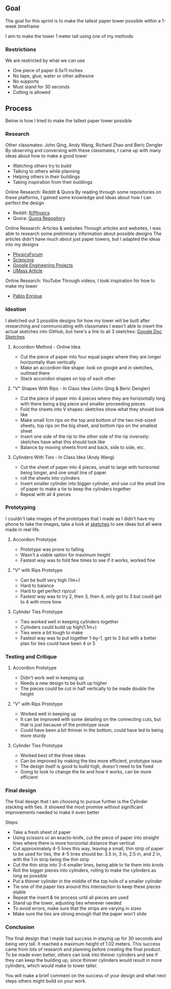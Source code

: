 ## Goal

The goal for this sprint is to make the tallest paper tower possible within a 1-week timeframe

I aim to make the tower 1 meter tall using one of my methods

### Restrictions
We are restricted by what we can use
- One piece of paper 8.5x11 inches 
- No tape, glue, water or other adhesive
- No supports
- Must stand for 30 seconds
- Cutting is allowed

## Process

Below is how I tried to make the tallest paper tower possible

### Research

Other classmates: John Qing, Andy Wang, Richard Zhao and Beric Dengler
By observing and conversing with these classmates, I came up with many ideas about how to make a good tower
- Watching others try to build
- Talking to others while planning
- Helping others in their buildings
- Taking inspiration from their buildings
  
Online Research: Reddit & Quora
By reading through some repositories on these platforms, I gained some knowledge and ideas about how I can perfect the design
- Reddit: [R/Physics](https://www.reddit.com/r/Physics/comments/1ss4uz/2_meter_paper_tower_building/)
- Quora: [Quora Repository](https://www.quora.com/What-is-the-best-way-to-make-a-paper-tower-with-no-tape-or-glue-just-paper#:~:text=You%20can%20fold%20the%20paper,them%20to%20form%20a%20tower.)

Online Research: Articles & websites
Through articles and websites, I was able to research some preliminary information about possible designs
The articles didn't have much about just paper towers, but I adapted the ideas into my designs
- [PhysicsForum](https://www.physicsforums.com/threads/build-a-tall-paper-tower-physics-lab-project.56925/)
- [Sciencing](https://sciencing.com/make-out-one-piece-paper-6284616.html)
- [Google Engineering Projects](https://sites.google.com/site/soccerjudo10/paper-tower-challenge)
- [UMass Article](https://scholarworks.umass.edu/cgi/viewcontent.cgi?filename=7&article=1016&context=stem_satsem&type=additional)

Online Research: YouTube
Through videos, I took inspiration for how to make my tower
- [Pablo Enrique](https://www.youtube.com/watch?v=tuEBEKOProY)

### Ideation
I sketched out 3 possible designs for how my tower will be built after researching and communicating with classmates
I wasn't able to insert the actual sketches into GitHub, but here's a link to all 3 sketches: [Google Doc Sketches](https://docs.google.com/document/d/1mzYxjMGsE_MSOeL3XgI2k-a83mV3NweI-PS4f6lMASY/edit?usp=sharing)

1. Accordion Method - Online Idea
   - Cut the piece of paper into four equal pages where they are longer horizontally than vertically
   - Make an accordion-like shape: look on google and in sketches, outlined there
   - Stack accoridon shapes on top of each other
  
2. "V" Shapes With Rips - In Class Idea (John Qing & Beric Dengler)
   - Cut the piece of paper into 4 pieces where they are horizontally long with there being a big piece and smaller proceeding pieces
   - Fold the sheets into V shapes: sketches show what they should look like
   - Make small 1cm rips on the top and bottom of the two mid-sized sheets, top rips on the big sheet, and bottom rips on the smallest sheet
   - Insert one side of the rip to the other side of the rip inversely: sketches have what this should look like
   - Balance by moving sheets front and back, side to side, etc. 

3. Cylinders With Ties - In Class Idea (Andy Wang)
   - Cut the sheet of paper into 4 pieces, small to large with horizontal being longer, and one small line of paper
   - roll the sheets into cylinders
   - Insert smaller cylinder into bigger cylinder, and use cut the small line of paper to make a tie to keep the cylinders together
   - Repeat with all 4 pieces
  
### Prototyping

I couldn't take images of the prototypes that I made as I didn't have my phone to take the images, take a look at [sketches](https://docs.google.com/document/d/1mzYxjMGsE_MSOeL3XgI2k-a83mV3NweI-PS4f6lMASY/edit?usp=sharing) to see ideas but all were made in real life. 

1. Accordion Prototype
   - Prototype was prone to falling
   - Wasn't a viable option for maximum height
   - Fastest way was to fold few times to see if it works, worked fine
     
2. "V" with Rips Prototype
   - Can be built very high (1m+)
   - Hard to balance
   - Hard to get perfect rip/cut
   - Fastest way was to try 2, then 3, then 4, only got to 3 but could get to 4 with more time
     
3. Cylinder Ties Prototype
   - Ties worked well in keeping cylinders together
   - Cylinders could build up high(1.1m+)
   - Ties were a bit tough to make
   - Fastest way was to put together 1-by-1, got to 3 but with a better plan for ties could have been 4 or 5

### Testing and Critique

1. Accordion Prototype
   - Didn't work well in keeping up
   - Needs a new design to be built up higher
   - The pieces could be cut in half vertically to be made double the height
     
2. "V" with Rips Prototype
   - Worked well in keeping up
   - It can be improved with some detailing on the connecting cuts, but that is just because of the prototype issue
   - Could have been a bit thinner in the bottom, could have led to being more sturdy
     
3. Cylinder Ties Prototype
   - Worked best of the three ideas
   - Can be improved by making the ties more efficient, prototype issue
   - The design itself is good to build high, doesn't need to be fixed
   - Going to look to change the tie and how it works, can be more efficient

### Final design

The final design that I am choosing to pursue further is the Cylinder stacking with ties. It showed the most promise without significant improvements needed to make it even better

Steps:
- Take a fresh sheet of paper
- Using scissors or an exacto-knife, cut the piece of paper into straight lines where there is more horizontal distance than vertical
- Cut approximately 4-5 lines this way, leaving a small, thin strip of paper to be used for ties, the 4-5 lines should be: 3.5 in, 3 in, 2.5 in, and 2 in, with the 1 in strip being the thin strip
- Cut the thin strip into 3-4 smaller lines, being able to tie them into knots
- Roll the bigger pieces into cylinders, rolling to make the cylinders as long as possible
- Put a thinner cylinder in the middle of the top hole of a smaller cylinder
- Tie one of the paper ties around this intersection to keep these pieces stable
- Repeat the insert & tie process until all pieces are used
- Stand up the tower, adjusting ties wherever needed
- To avoid errors, make sure that the strips are varying in sizes
- Make sure the ties are strong enough that the paper won't slide

### Conclusion

The final design that I made had success in staying up for 30 seconds and being very tall. It reached a maximum height of 1.02 meters. This success came from lots of research and planning before creating the final product. To be made even better, others can look into thinner cylinders and see if they can keep the building up, since thinner cylinders would result in more cylinders, which would make to tower taller. 

You will make a brief comment on the success of your design and what next steps others might build on your work.

